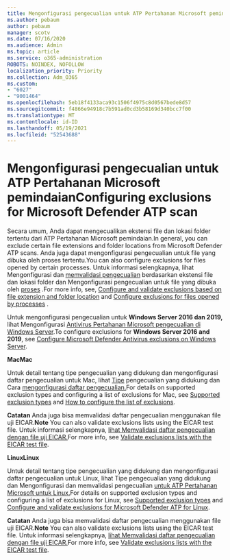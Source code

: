 ```yaml
---
title: Mengonfigurasi pengecualian untuk ATP Pertahanan Microsoft pemindaian
ms.author: pebaum
author: pebaum
manager: scotv
ms.date: 07/16/2020
ms.audience: Admin
ms.topic: article
ms.service: o365-administration
ROBOTS: NOINDEX, NOFOLLOW
localization_priority: Priority
ms.collection: Adm_O365
ms.custom:
- "6027"
- "9001464"
ms.openlocfilehash: 5eb18f4133aca93c1506f4975c8d0567bede8d57
ms.sourcegitcommit: f4866e94918c7b591ad0cd3b58169d340bcc7f00
ms.translationtype: MT
ms.contentlocale: id-ID
ms.lasthandoff: 05/19/2021
ms.locfileid: "52543688"
---
```

# <a name="configuring-exclusions-for-microsoft-defender-atp-scan"></a><span data-ttu-id="c61ac-102">Mengonfigurasi pengecualian untuk ATP Pertahanan Microsoft pemindaian</span><span class="sxs-lookup"><span data-stu-id="c61ac-102">Configuring exclusions for Microsoft Defender ATP scan</span></span>

<span data-ttu-id="c61ac-103">Secara umum, Anda dapat mengecualikan ekstensi file dan lokasi folder tertentu dari ATP Pertahanan Microsoft pemindaian.</span><span class="sxs-lookup"><span data-stu-id="c61ac-103">In general, you can exclude certain file extensions and folder locations from Microsoft Defender ATP scans.</span></span> <span data-ttu-id="c61ac-104">Anda juga dapat mengonfigurasi pengecualian untuk file yang dibuka oleh proses tertentu.</span><span class="sxs-lookup"><span data-stu-id="c61ac-104">You can also configure exclusions for files opened by certain processes.</span></span> <span data-ttu-id="c61ac-105">Untuk informasi selengkapnya, lihat Mengonfigurasi dan [memvalidasi pengecualian](/windows/security/threat-protection/microsoft-defender-antivirus/configure-extension-file-exclusions-microsoft-defender-antivirus) berdasarkan ekstensi file dan lokasi folder dan Mengonfigurasi pengecualian untuk file yang dibuka oleh [proses](/windows/security/threat-protection/microsoft-defender-antivirus/configure-process-opened-file-exclusions-microsoft-defender-antivirus) .</span><span class="sxs-lookup"><span data-stu-id="c61ac-105">For more info, see, [Configure and validate exclusions based on file extension and folder location](/windows/security/threat-protection/microsoft-defender-antivirus/configure-extension-file-exclusions-microsoft-defender-antivirus) and [Configure exclusions for files opened by processes](/windows/security/threat-protection/microsoft-defender-antivirus/configure-process-opened-file-exclusions-microsoft-defender-antivirus) .</span></span>

<span data-ttu-id="c61ac-106">Untuk mengonfigurasi pengecualian untuk **Windows Server 2016 dan 2019,** lihat Mengonfigurasi [Antivirus Pertahanan Microsoft pengecualian di Windows Server](/windows/security/threat-protection/microsoft-defender-antivirus/configure-server-exclusions-microsoft-defender-antivirus).</span><span class="sxs-lookup"><span data-stu-id="c61ac-106">To configure exclusions for  **Windows Server 2016 and 2019**, see [Configure Microsoft Defender Antivirus exclusions on Windows Server](/windows/security/threat-protection/microsoft-defender-antivirus/configure-server-exclusions-microsoft-defender-antivirus).</span></span>

<span data-ttu-id="c61ac-107">**Mac**</span><span class="sxs-lookup"><span data-stu-id="c61ac-107">**Mac**</span></span>

<span data-ttu-id="c61ac-108">Untuk detail tentang tipe pengecualian yang didukung dan mengonfigurasi daftar pengecualian untuk Mac, lihat [Tipe](/windows/security/threat-protection/microsoft-defender-atp/mac-exclusions#supported-exclusion-types) pengecualian yang didukung dan Cara [mengonfigurasi daftar pengecualian.](/windows/security/threat-protection/microsoft-defender-atp/mac-exclusions#how-to-configure-the-list-of-exclusions)</span><span class="sxs-lookup"><span data-stu-id="c61ac-108">For details on supported exclusion types and configuring a list of exclusions for Mac, see [Supported exclusion types](/windows/security/threat-protection/microsoft-defender-atp/mac-exclusions#supported-exclusion-types) and [How to configure the list of exclusions](/windows/security/threat-protection/microsoft-defender-atp/mac-exclusions#how-to-configure-the-list-of-exclusions).</span></span>

<span data-ttu-id="c61ac-109">**Catatan** Anda juga bisa memvalidasi daftar pengecualian menggunakan file uji EICAR.</span><span class="sxs-lookup"><span data-stu-id="c61ac-109">**Note** You can also validate exclusions lists using the EICAR test file.</span></span> <span data-ttu-id="c61ac-110">Untuk informasi selengkapnya, [lihat Memvalidasi daftar pengecualian dengan file uji EICAR.](/windows/security/threat-protection/microsoft-defender-atp/mac-exclusions#validate-exclusions-lists-with-the-eicar-test-file)</span><span class="sxs-lookup"><span data-stu-id="c61ac-110">For more info, see [Validate exclusions lists with the EICAR test file](/windows/security/threat-protection/microsoft-defender-atp/mac-exclusions#validate-exclusions-lists-with-the-eicar-test-file).</span></span> 

<span data-ttu-id="c61ac-111">**Linux**</span><span class="sxs-lookup"><span data-stu-id="c61ac-111">**Linux**</span></span>

<span data-ttu-id="c61ac-112">Untuk detail tentang tipe pengecualian yang didukung dan mengonfigurasi daftar [](/windows/security/threat-protection/microsoft-defender-atp/linux-exclusions#supported-exclusion-types) pengecualian untuk Linux, lihat Tipe pengecualian yang didukung dan Mengonfigurasi dan memvalidasi pengecualian [untuk ATP Pertahanan Microsoft untuk Linux.](/windows/security/threat-protection/microsoft-defender-atp/linux-exclusions)</span><span class="sxs-lookup"><span data-stu-id="c61ac-112">For details on supported exclusion types and configuring a list of exclusions for Linux, see [Supported exclusion types](/windows/security/threat-protection/microsoft-defender-atp/linux-exclusions#supported-exclusion-types) and [Configure and validate exclusions for Microsoft Defender ATP for Linux](/windows/security/threat-protection/microsoft-defender-atp/linux-exclusions).</span></span>

<span data-ttu-id="c61ac-113">**Catatan** Anda juga bisa memvalidasi daftar pengecualian menggunakan file uji EICAR.</span><span class="sxs-lookup"><span data-stu-id="c61ac-113">**Note** You can also validate exclusions lists using the EICAR test file.</span></span> <span data-ttu-id="c61ac-114">Untuk informasi selengkapnya, [lihat Memvalidasi daftar pengecualian dengan file uji EICAR.](/windows/security/threat-protection/microsoft-defender-atp/linux-exclusions#validate-exclusions-lists-with-the-eicar-test-file)</span><span class="sxs-lookup"><span data-stu-id="c61ac-114">For more info, see [Validate exclusions lists with the EICAR test file](/windows/security/threat-protection/microsoft-defender-atp/linux-exclusions#validate-exclusions-lists-with-the-eicar-test-file).</span></span> 